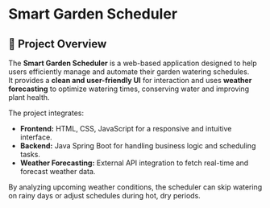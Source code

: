 # Smart Garden Scheduler

## 🌱 Project Overview
The **Smart Garden Scheduler** is a web-based application designed to help users efficiently manage and automate their garden watering schedules.  
It provides a **clean and user-friendly UI** for interaction and uses **weather forecasting** to optimize watering times, conserving water and improving plant health.  

The project integrates:
- **Frontend:** HTML, CSS, JavaScript for a responsive and intuitive interface.
- **Backend:** Java Spring Boot for handling business logic and scheduling tasks.
- **Weather Forecasting:** External API integration to fetch real-time and forecast weather data.

By analyzing upcoming weather conditions, the scheduler can skip watering on rainy days or adjust schedules during hot, dry periods.





